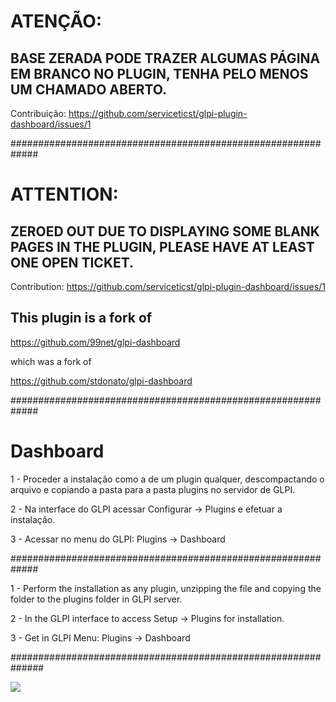 # ATENÇÃO: 
## BASE ZERADA PODE TRAZER ALGUMAS PÁGINA EM BRANCO NO PLUGIN, TENHA PELO MENOS UM CHAMADO ABERTO.
Contribuição: https://github.com/serviceticst/glpi-plugin-dashboard/issues/1 

#############################################################

# ATTENTION: 
## ZEROED OUT DUE TO DISPLAYING SOME BLANK PAGES IN THE PLUGIN, PLEASE HAVE AT LEAST ONE OPEN TICKET.
Contribution: https://github.com/serviceticst/glpi-plugin-dashboard/issues/1

##  This plugin is a fork of

https://github.com/99net/glpi-dashboard

which was a fork of

https://github.com/stdonato/glpi-dashboard

#############################################################

# Dashboard


1 - Proceder a instalação como a de um plugin qualquer, descompactando o arquivo e copiando a pasta para a pasta plugins no servidor de GLPI.

2 - Na interface do GLPI acessar Configurar -> Plugins e efetuar a instalação.

3 - Acessar no menu do GLPI: Plugins -> Dashboard

#############################################################

1 - Perform the installation as any plugin, unzipping the file and copying the folder to the plugins folder in GLPI server.

2 - In the GLPI interface to access Setup -> Plugins for installation.

3 - Get in GLPI Menu: Plugins -> Dashboard

##############################################################

![](https://sourceforge.net/p/glpidashboard/screenshot/GLPI_-_Dashboard_-_Home.png)
